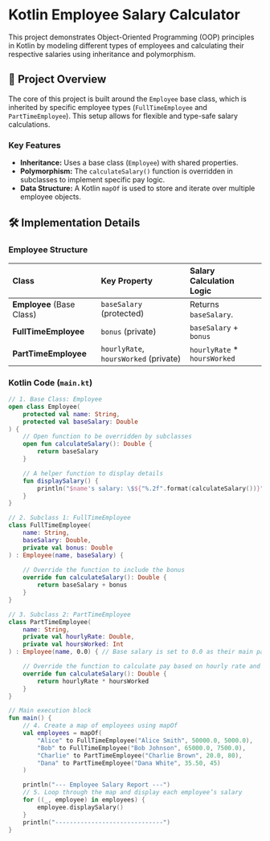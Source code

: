 # Kotlin Employee Salary Calculator

This project demonstrates Object-Oriented Programming (OOP) principles in Kotlin by modeling different types of employees and calculating their respective salaries using inheritance and polymorphism.

## 🚀 Project Overview

The core of this project is built around the `Employee` base class, which is inherited by specific employee types (`FullTimeEmployee` and `PartTimeEmployee`). This setup allows for flexible and type-safe salary calculations.

### Key Features
* **Inheritance:** Uses a base class (`Employee`) with shared properties.
* **Polymorphism:** The `calculateSalary()` function is overridden in subclasses to implement specific pay logic.
* **Data Structure:** A Kotlin `mapOf` is used to store and iterate over multiple employee objects.

## 🛠️ Implementation Details

### Employee Structure

| Class | Key Property | Salary Calculation Logic |
| :--- | :--- | :--- |
| **Employee** (Base Class) | `baseSalary` (protected) | Returns `baseSalary`. |
| **FullTimeEmployee** | `bonus` (private) | `baseSalary` + `bonus` |
| **PartTimeEmployee** | `hourlyRate`, `hoursWorked` (private) | `hourlyRate` * `hoursWorked` |

### Kotlin Code (`main.kt`)

```kotlin
// 1. Base Class: Employee
open class Employee(
    protected val name: String,
    protected val baseSalary: Double
) {
    // Open function to be overridden by subclasses
    open fun calculateSalary(): Double {
        return baseSalary
    }

    // A helper function to display details
    fun displaySalary() {
        println("$name's salary: \$${"%.2f".format(calculateSalary())}")
    }
}

// 2. Subclass 1: FullTimeEmployee
class FullTimeEmployee(
    name: String,
    baseSalary: Double,
    private val bonus: Double
) : Employee(name, baseSalary) {
    
    // Override the function to include the bonus
    override fun calculateSalary(): Double {
        return baseSalary + bonus
    }
}

// 3. Subclass 2: PartTimeEmployee
class PartTimeEmployee(
    name: String,
    private val hourlyRate: Double,
    private val hoursWorked: Int
) : Employee(name, 0.0) { // Base salary is set to 0.0 as their main pay is hourly

    // Override the function to calculate pay based on hourly rate and hours
    override fun calculateSalary(): Double {
        return hourlyRate * hoursWorked
    }
}

// Main execution block
fun main() {
    // 4. Create a map of employees using mapOf
    val employees = mapOf(
        "Alice" to FullTimeEmployee("Alice Smith", 50000.0, 5000.0),
        "Bob" to FullTimeEmployee("Bob Johnson", 65000.0, 7500.0),
        "Charlie" to PartTimeEmployee("Charlie Brown", 20.0, 80),
        "Dana" to PartTimeEmployee("Dana White", 35.50, 45)
    )

    println("--- Employee Salary Report ---")
    // 5. Loop through the map and display each employee’s salary
    for ((_, employee) in employees) {
        employee.displaySalary()
    }
    println("------------------------------")
}
